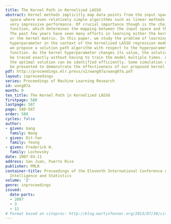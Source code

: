 ```yaml
---
title: The Kernel Path in Kernelized LASSO
abstract: Kernel methods implicitly map data points from the input space to some feature
  space where even relatively simple algorithms such as linear methods can deliver
  very impressive performance. Of crucial importance though is the choice of the kernel
  function, which determines the mapping between the input space and the feature space.
  The past few years have seen many efforts in learning either the kernel function
  or the kernel matrix. In this paper, we study the problem of learning the kernel
  hyperparameter in the context of the kernelized LASSO regression model. Specifically,
  we propose a solution path algorithm with respect to the hyperparameter of the kernel
  function. As the kernel hyperparameter changes its value, the solution path can
  be traced exactly without having to train the model multiple times. As a result,
  the optimal solution can be identified efficiently. Some simulation results will
  be presented to demonstrate the effectiveness of our proposed kernel path algorithm.
pdf: http://proceedings.mlr.press/v2/wang07a/wang07a.pdf
layout: inproceedings
series: Proceedings of Machine Learning Research
id: wang07a
month: 0
tex_title: The Kernel Path in Kernelized LASSO
firstpage: 580
lastpage: 587
page: 580-587
order: 580
cycles: false
author:
- given: Gang
  family: Wang
- given: Dit-Yan
  family: Yeung
- given: Frederick H.
  family: Lochovsky
date: 2007-03-11
address: San Juan, Puerto Rico
publisher: PMLR
container-title: Proceedings of the Eleventh International Conference on Artificial
  Intelligence and Statistics
volume: '2'
genre: inproceedings
issued:
  date-parts:
  - 2007
  - 3
  - 11
# Format based on citeproc: http://blog.martinfenner.org/2013/07/30/citeproc-yaml-for-bibliographies/
---
```

